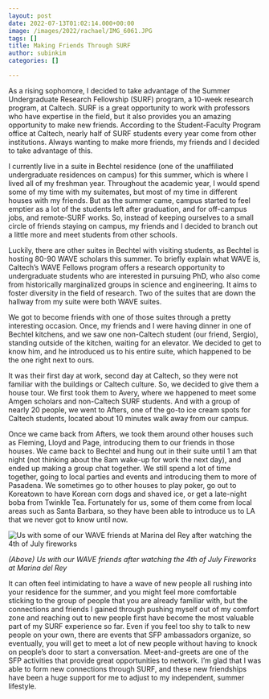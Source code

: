 ```yaml
---
layout: post
date: 2022-07-13T01:02:14.000+00:00
image: /images/2022/rachael/IMG_6061.JPG
tags: []
title: Making Friends Through SURF
author: subinkim
categories: []

---
```

As a rising sophomore, I decided to take advantage of the Summer Undergraduate Research Fellowship (SURF) program, a 10-week research program, at Caltech. SURF is a great opportunity to work with professors who have expertise in the field, but it also provides you an amazing opportunity to make new friends. According to the Student-Faculty Program office at Caltech, nearly half of SURF students every year come from other institutions. Always wanting to make more friends, my friends and I decided to take advantage of this.

I currently live in a suite in Bechtel residence (one of the unaffiliated undergraduate residences on campus) for this summer, which is where I lived all of my freshman year. Throughout the academic year, I would spend some of my time with my suitemates, but most of my time in different houses with my friends. But as the summer came, campus started to feel emptier as a lot of the students left after graduation, and for off-campus jobs, and remote-SURF works. So, instead of keeping ourselves to a small circle of friends staying on campus, my friends and I decided to branch out a little more and meet students from other schools.

Luckily, there are other suites in Bechtel with visiting students, as Bechtel is hosting 80-90 WAVE scholars this summer. To briefly explain what WAVE is, Caltech’s WAVE Fellows program offers a research opportunity to undergraduate students who are interested in pursuing PhD, who also come from historically marginalized groups in science and engineering. It aims to foster diversity in the field of research. Two of the suites that are down the hallway from my suite were both WAVE suites.

We got to become friends with one of those suites through a pretty interesting occasion. Once, my friends and I were having dinner in one of Bechtel kitchens, and we saw one non-Caltech student (our friend, Sergio), standing outside of the kitchen, waiting for an elevator. We decided to get to know him, and he introduced us to his entire suite, which happened to be the one right next to ours.

It was their first day at work, second day at Caltech, so they were not familiar with the buildings or Caltech culture. So, we decided to give them a house tour. We first took them to Avery, where we happened to meet some Amgen scholars and non-Caltech SURF students. And with a group of nearly 20 people, we went to Afters, one of the go-to ice cream spots for Caltech students, located about 10 minutes walk away from our campus.

Once we came back from Afters, we took them around other houses such as Fleming, Lloyd and Page, introducing them to our friends in those houses. We came back to Bechtel and hung out in their suite until 1 am that night (not thinking about the 8am wake-up for work the next day), and ended up making a group chat together. We still spend a lot of time together, going to local parties and events and introducing them to more of Pasadena. We sometimes go to other houses to play poker, go out to Koreatown to have Korean corn dogs and shaved ice, or get a late-night boba from Twinkle Tea. Fortunately for us, some of them come from local areas such as Santa Barbara, so they have been able to introduce us to LA that we never got to know until now.

![Us with some of our WAVE friends at Marina del Rey after watching the 4th of July fireworks](/images/2022/rachael/IMG_6061.JPG)

_(Above) Us with our WAVE friends after watching the 4th of July Fireworks at Marina del Rey_

It can often feel intimidating to have a wave of new people all rushing into your residence for the summer, and you might feel more comfortable sticking to the group of people that you are already familiar with, but the connections and friends I gained through pushing myself out of my comfort zone and reaching out to new people first have become the most valuable part of my SURF experience so far. Even if you feel too shy to talk to new people on your own, there are events that SFP ambassadors organize, so eventually, you will get to meet a lot of new people without having to knock on people’s door to start a conversation. Meet-and-greets are one of the SFP activities that provide great opportunities to network. I’m glad that I was able to form new connections through SURF, and these new friendships have been a huge support for me to adjust to my independent, summer lifestyle.